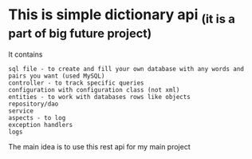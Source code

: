 # This is simple dictionary api <sub>(it is a part of big future project)</sub>

It contains
```
sql file - to create and fill your own database with any words and pairs you want (used MySQL)
controller - to track specific queries
configuration with configuration class (not xml)
entities - to work with databases rows like objects
repository/dao
service
aspects - to log
exception handlers
logs
```

The main idea is to use this rest api for my main project
